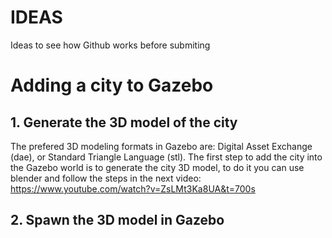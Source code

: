 # IDEAS
Ideas to see how Github works before submiting

# Adding a city to Gazebo
## 1. Generate the 3D model of the city
The prefered 3D modeling formats in Gazebo are: Digital Asset Exchange (dae), or Standard Triangle Language (stl). The first step to add the city into the Gazebo world is to generate the city 3D model, to do it you can use blender and follow the steps in the next video: https://www.youtube.com/watch?v=ZsLMt3Ka8UA&t=700s
## 2. Spawn the 3D model in Gazebo
